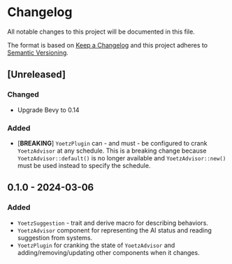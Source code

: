 # Changelog
All notable changes to this project will be documented in this file.

The format is based on [Keep a Changelog](http://keepachangelog.com/en/1.0.0/)
and this project adheres to [Semantic Versioning](http://semver.org/spec/v2.0.0.html).

## [Unreleased]
### Changed
- Upgrade Bevy to 0.14

### Added
- [**BREAKING**] `YoetzPlugin` can - and must - be configured to crank
  `YoetzAdvisor` at any schedule. This is a breaking change because
  `YoetzAdvisor::default()` is no longer available and `YoetzAdvisor::new()`
  must be used instead to specify the schedule.

## 0.1.0 - 2024-03-06
### Added
- `YoetzSuggestion` - trait and derive macro for describing behaviors.
- `YoetzAdvisor` component for representing the AI status and reading
  suggestion from systems.
- `YoetzPlugin` for cranking the state of `YoetzAdvisor` and
  adding/removing/updating other components when it changes.
